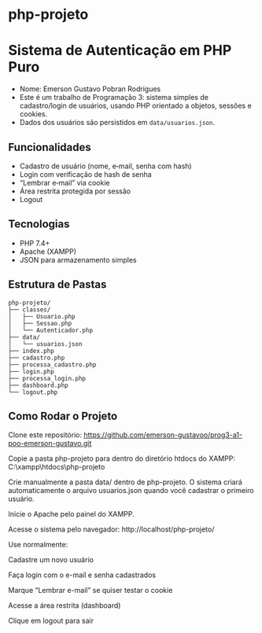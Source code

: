 # php-projeto

# Sistema de Autenticação em PHP Puro

- Nome: Emerson Gustavo Pobran Rodrigues
- Este é um trabalho de Programação 3: sistema simples de cadastro/login de usuários, usando PHP orientado a objetos, sessões e cookies.  
- Dados dos usuários são persistidos em `data/usuarios.json`.

## Funcionalidades

- Cadastro de usuário (nome, e‑mail, senha com hash)  
- Login com verificação de hash de senha  
- “Lembrar e‑mail” via cookie  
- Área restrita protegida por sessão  
- Logout  

## Tecnologias

- PHP 7.4+  
- Apache (XAMPP)  
- JSON para armazenamento simples  

## Estrutura de Pastas

```
php-projeto/
├── classes/
│   ├── Usuario.php
│   ├── Sessao.php
│   └── Autenticador.php
├── data/
│   └── usuarios.json
├── index.php
├── cadastro.php
├── processa_cadastro.php
├── login.php
├── processa_login.php
├── dashboard.php
└── logout.php
```


## Como Rodar o Projeto

Clone este repositório:
https://github.com/emerson-gustavoo/prog3-a1-poo-emerson-gustavo.git

Copie a pasta php-projeto para dentro do diretório htdocs do XAMPP:
C:\xampp\htdocs\php-projeto

Crie manualmente a pasta data/ dentro de php-projeto.
O sistema criará automaticamente o arquivo usuarios.json quando você cadastrar o primeiro usuário.

Inicie o Apache pelo painel do XAMPP.

Acesse o sistema pelo navegador:
http://localhost/php-projeto/

Use normalmente:

Cadastre um novo usuário

Faça login com o e-mail e senha cadastrados

Marque “Lembrar e-mail” se quiser testar o cookie

Acesse a área restrita (dashboard)

Clique em logout para sair
